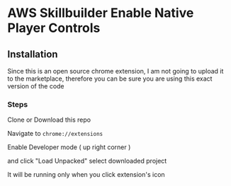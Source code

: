 # AWS Skillbuilder Enable Native Player Controls

## Installation

Since this is an open source chrome extension, I am not going to upload it to the marketplace, therefore you can be sure you are using this exact version of the code


### Steps

Clone or Download this repo

Navigate to 
```chrome://extensions```

Enable Developer mode ( up right corner ) 

and click "Load Unpacked" select downloaded project

It will be running only when you click extension's icon
